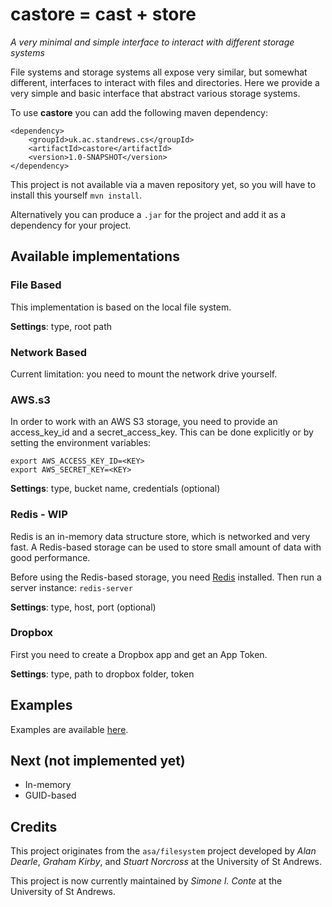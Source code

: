 # castore = cast + store
*A very minimal and simple interface to interact with different storage systems*

File systems and storage systems all expose very similar, but somewhat different, interfaces to interact with files and directories.
Here we provide a very simple and basic interface that abstract various storage systems.

To use **castore** you can add the following maven dependency:

```
<dependency>
    <groupId>uk.ac.standrews.cs</groupId>
    <artifactId>castore</artifactId>
    <version>1.0-SNAPSHOT</version>
</dependency>
```

This project is not available via a maven repository yet, so you will have to install this yourself `mvn install`.

Alternatively you can produce a `.jar` for the project and add it as a dependency for your project.


## Available implementations

### File Based

This implementation is based on the local file system.

**Settings**: type, root path

### Network Based

Current limitation: you need to mount the network drive yourself.


### AWS.s3

In order to work with an AWS S3 storage, you need to provide an access_key_id and a secret_access_key.
This can be done explicitly or by setting the environment variables:
```
export AWS_ACCESS_KEY_ID=<KEY>
export AWS_SECRET_KEY=<KEY>
```

**Settings**: type, bucket name, credentials (optional)

### Redis - WIP

Redis is an in-memory data structure store, which is networked and very fast.
A Redis-based storage can be used to store small amount of data with good performance.

Before using the Redis-based storage, you need [Redis](https://redis.io) installed. Then run a server instance: `redis-server`

**Settings**: type, host, port (optional)

### Dropbox

First you need to create a Dropbox app and get an App Token.

**Settings**: type, path to dropbox folder, token

## Examples

Examples are available [here](src/main/java/uk/ac/standrews/cs/storage/examples).

## Next (not implemented yet)

- In-memory
- GUID-based

## Credits

This project originates from the `asa/filesystem` project developed by *Alan Dearle*, *Graham Kirby*, and *Stuart Norcross* at the University of St Andrews.

This project is now currently maintained by *Simone I. Conte* at the University of St Andrews.
